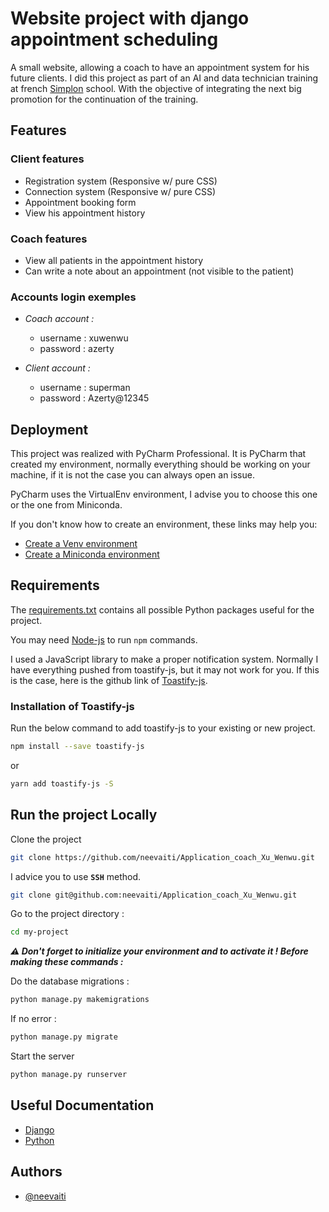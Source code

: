 
# Website project with django appointment scheduling

A small website, allowing a coach to have an appointment system for his future clients. I did this project as part of an AI and data technician training at french [Simplon](https://simplon.co/) school. With the objective of integrating the next big promotion for the continuation of the training.

## Features

### Client features

- Registration system (Responsive w/ pure CSS)
- Connection system (Responsive w/ pure CSS)
- Appointment booking form
- View his appointment history

### Coach features

- View all patients in the appointment history
- Can write a note about an appointment (not visible to the patient)

### Accounts login exemples

- _Coach account :_ 
  - username : xuwenwu
  - password : azerty

- _Client account :_
  - username : superman
  - password : Azerty@12345

    

## Deployment

This project was realized with PyCharm Professional. 
It is PyCharm that created my environment, normally everything should be working on your machine, if it is not the case you can always open an issue.

PyCharm uses the VirtualEnv environment, I advise you to choose this one or the one from Miniconda.

If you don't know how to create an environment, these links may help you:

- [Create a Venv environment](https://docs.python.org/fr/3/library/venv.html)
- [Create a Miniconda environment](https://calculs.univ-cotedazur.fr/?page_id=575&lang=en)


## Requirements

The [requirements.txt](https://github.com/neevaiti/Application_coach_Xu_Wenwu/blob/master/requirements.txt) contains all possible Python packages useful for the project.

You may need [Node-js](https://nodejs.org/en/) to run `npm` commands.

I used a JavaScript library to make a proper notification system.
Normally I have everything pushed from toastify-js, but it may not work for you. If this is the case, here is the github link of [Toastify-js](https://github.com/apvarun/toastify-js).


### Installation of Toastify-js

Run the below command to add toastify-js to your existing or new project.

```bash
npm install --save toastify-js
```

or 

```bash
yarn add toastify-js -S
```


    
## Run the project Locally

Clone the project

```bash
git clone https://github.com/neevaiti/Application_coach_Xu_Wenwu.git
```

I advice you to use **`SSH`** method.

```bash
git clone git@github.com:neevaiti/Application_coach_Xu_Wenwu.git
````

Go to the project directory :

```bash
cd my-project
```

***⚠️ Don't forget to initialize your environment and to activate it ! Before making these commands :***

Do the database migrations :

```bash
python manage.py makemigrations
```

If no error :

```bash
python manage.py migrate
```

Start the server

```bash
python manage.py runserver
```


## Useful Documentation

- [Django](https://www.djangoproject.com/) 
- [Python](https://docs.python.org/3/)


## Authors

- [@neevaiti](https://github.com/neevaiti)

